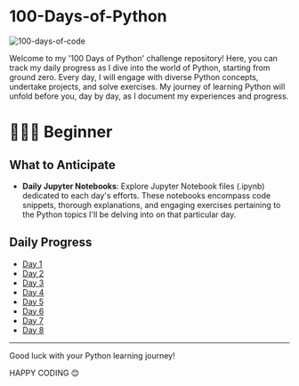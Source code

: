 # 100-Days-of-Python
![100-days-of-code](https://user-images.githubusercontent.com/98851253/155425637-9ac7250e-52a3-429a-a679-ac619f5ff6ea.gif)

Welcome to my '100 Days of Python' challenge repository! Here, you can track my daily progress as I dive into the world of Python, starting from ground zero. Every day, I will engage with diverse Python concepts, undertake projects, and solve exercises. My journey of learning Python will unfold before you, day by day, as I document my experiences and progress.

# 👨🏻‍🎓 Beginner
## What to Anticipate

- **Daily Jupyter Notebooks**: 
Explore Jupyter Notebook files (.ipynb) dedicated to each day's efforts. These notebooks encompass code snippets, thorough explanations, and engaging exercises pertaining to the Python topics I'll be delving into on that particular day.

## Daily Progress

- [Day 1](https://github.com/Tanwar-12/100-Days-of-Python-/blob/main/Day%201%20-%20Basics%20_of%20_Python.ipynb)
- [Day 2](https://github.com/Tanwar-12/100-Days-of-Python-/blob/main/Day2%20-%20Operators%20in%20Python..ipynb)
- [Day 3](https://github.com/Tanwar-12/100-Days-of-Python-/blob/main/Day%203%20-%20Python%20IF%20Else%20.ipynb)
- [Day 4](https://github.com/Tanwar-12/100-Days-of-Python-/blob/main/Day%204%20-Functions.ipynb)
- [Day 5](https://github.com/Tanwar-12/100-Days-of-Python-/blob/main/Day%205-%20Loops.ipynb)
- [Day 6](https://github.com/Tanwar-12/100-Days-of-Python-/blob/main/Day%206%20-%20Array.ipynb)
- [Day 7](https://github.com/Tanwar-12/100-Days-of-Python-/blob/main/Day%207-%20Classes%20%26%20Objects.ipynb)
- [Day 8](https://github.com/Tanwar-12/100-Days-of-Python-/blob/main/Day%207-%20Inheritance.ipynb)



---
 Good luck with your Python learning journey!

HAPPY CODING 😊
